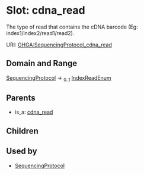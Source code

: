
# Slot: cdna_read


The type of read that contains the cDNA barcode (Eg: index1/index2/read1/read2).

URI: [GHGA:SequencingProtocol_cdna_read](https://w3id.org/GHGA/SequencingProtocol_cdna_read)


## Domain and Range

[SequencingProtocol](SequencingProtocol.md) &#8594;  <sub>0..1</sub> [IndexReadEnum](IndexReadEnum.md)

## Parents

 *  is_a: [cdna_read](cdna_read.md)

## Children


## Used by

 * [SequencingProtocol](SequencingProtocol.md)
